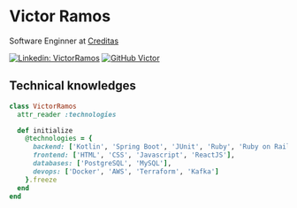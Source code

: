 # Victor Ramos

Software Enginner at [Creditas](https://www.creditas.com/)

[![Linkedin: VictorRamos](https://img.shields.io/badge/-VictorRamos-blue?style=flat-square&logo=Linkedin&logoColor=white&link=https://www.linkedin.com/in/victor-ramos-de-lima-b7235616b/)](https://www.linkedin.com/in/victor-ramos-de-lima-b7235616b/)
[![GitHub Victor](https://img.shields.io/github/followers/VictorRamosLima?label=follow&style=social)](https://img.shields.io/github/followers/VictorRamosLima?label=follow&style=social)

## Technical knowledges

```ruby
class VictorRamos
  attr_reader :technologies

  def initialize
    @technologies = {
      backend: ['Kotlin', 'Spring Boot', 'JUnit', 'Ruby', 'Ruby on Rails', 'RSpec', 'Java'],
      frontend: ['HTML', 'CSS', 'Javascript', 'ReactJS'],
      databases: ['PostgreSQL', 'MySQL'],
      devops: ['Docker', 'AWS', 'Terraform', 'Kafka']
    }.freeze
  end
end
```
